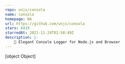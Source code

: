 ```yaml
---
repo: unjs/consola
name: consola
homepage: NA
url: https://github.com/unjs/consola
stars: 6419
starredAt: 2021-11-24T02:58:49Z
description: |-
    🐨 Elegant Console Logger for Node.js and Browser 
---
```


[object Object]
